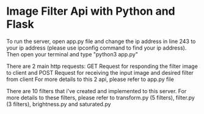 # Image Filter Api with Python and Flask
To run the server, open app.py file and change the ip address in line 243 to your ip address (please use ipconfig command to find your ip address). Then open your terminal and type "python3 app.py"
  
There are 2 main http requests: GET Request for responding the filter image to client and POST Request for receiving the input image and desired filter from client
For more details to this 2 api, please refer to app.py file

There are 10 filters that i've created and implemented to this server. For more details to these filters, please refer to transform.py (5 filters), filter.py (3 filters), brightness.py and saturated.py
